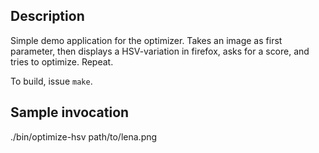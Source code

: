 Description
-----------

Simple demo application for the optimizer. Takes an image as first parameter, then displays a HSV-variation in firefox, asks for a score, and tries to optimize. Repeat.

To build, issue `make`.

Sample invocation
-----------------

   ./bin/optimize-hsv path/to/lena.png 
